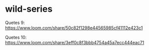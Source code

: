 # wild-series
Quetes 9:
https://www.loom.com/share/50c82f1298e44565985cf41112e423c1

Quetes 10:
https://www.loom.com/share/3eff0c8f3bbb4754a45a7ecc444eac71

